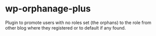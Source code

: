 # wp-orphanage-plus
Plugin to promote users with no roles set (the orphans) to the role from other blog where they registered or to default if any found.
